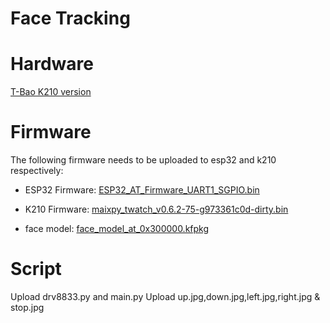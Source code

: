 # Face Tracking

# Hardware

[T-Bao K210 version](https://www.aliexpress.com/item/1005001511367578.html)

# Firmware

The following firmware needs to be uploaded to esp32 and k210 respectively:

- ESP32 Firmware: [ESP32_AT_Firmware_UART1_SGPIO.bin](../../firmware/ESP32_AT_Firmware_UART1_SGPIO.bin)

- K210 Firmware: [maixpy_twatch_v0.6.2-75-g973361c0d-dirty.bin](../..//firmware/maixpy_twatch_v0.6.2-75-g973361c0d-dirty.bin)

- face model: [face_model_at_0x300000.kfpkg](./face_model_at_0x300000.kfpkg)

# Script

Upload drv8833.py and main.py 
Upload up.jpg,down.jpg,left.jpg,right.jpg & stop.jpg 
